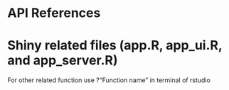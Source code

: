 # API References

# Shiny related files (app.R, app_ui.R, and app_server.R)

For other related function use ?“Function name” in terminal of rstudio
